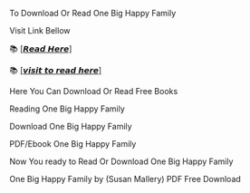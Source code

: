 To Download Or Read One Big Happy Family

Visit Link Bellow

📚 [[𝙍𝙚𝙖𝙙 𝙃𝙚𝙧𝙚]](https://slicefile.web.app/krakenfiles/204906189)

📚 [[𝙫𝙞𝙨𝙞𝙩 𝙩𝙤 𝙧𝙚𝙖𝙙 𝙝𝙚𝙧𝙚]](https://uk.ebookarea.xyz/?book=204906189-one-big-happy-family)

Here You Can Download Or Read Free Books

Reading One Big Happy Family

Download One Big Happy Family

PDF/Ebook One Big Happy Family

Now You ready to Read Or Download One Big Happy Family

One Big Happy Family by (Susan Mallery) PDF Free Download
